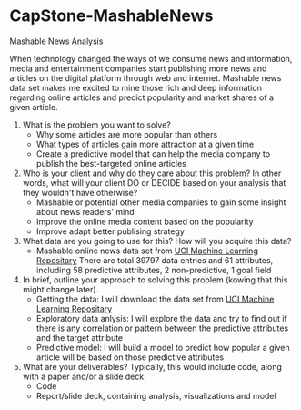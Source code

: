 # CapStone-MashableNews

Mashable News Analysis

When technology changed the ways of we consume news and information, media and entertainment companies start publishing more news and articles on the digital platform through web and internet. Mashable news data set makes me excited to mine those rich and deep information regarding online articles and predict popularity and market shares of a given article.

1. What is the problem you want to solve?
   - Why some articles are more popular than others  
   - What types of articles gain more attraction at a given time
   - Create a predictive model that can help the media company to publish the best-targeted online articles  
2. Who is your client and why do they care about this problem? In other words, what will your client DO or DECIDE based on your analysis that they wouldn't have otherwise?
   - Mashable or potential other media companies to gain some insight about news readers' mind
   - Improve the online media content based on the popularity
   - Improve adapt better publising strategy
3. What data are you going to use for this? How will you acquire this data?
   - Mashable online news data set from [UCI Machine Learning Repositary](http://archive.ics.uci.edu/ml/datasets/Online+News+Popularity) There are total 39797 data entries and 61 attributes, including  58 predictive attributes, 2 non-predictive, 1 goal field
4. In brief, outline your approach to solving this problem (kowing that this might change later).
   - Getting the data: I will download the data set from [UCI Machine Learning Repositary](http://archive.ics.uci.edu/ml/datasets/Online+News+Popularity)
   - Exploratory data anlysis: I will explore the data and try to find out if there is any correlation or pattern between the predictive attributes and the target attribute
   - Predictive model: I will build a model to predict how popular a given article will be based on those predictive attributes 
5. What are your deliverables? Typically, this would include code, along with a paper and/or a slide deck.
   - Code
   - Report/slide deck, containing analysis, visualizations and model
